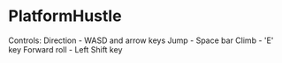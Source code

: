 # PlatformHustle
Controls:
Direction - WASD and arrow keys
Jump - Space bar
Climb - 'E' key
Forward roll - Left Shift key

